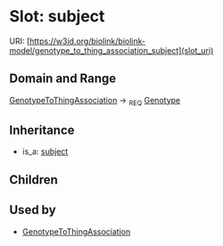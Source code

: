# Slot: subject




URI: [https://w3id.org/biolink/biolink-model/genotype_to_thing_association_subject](slot_uri)
## Domain and Range

[GenotypeToThingAssociation](GenotypeToThingAssociation.md) ->  <sub>REQ</sub> [Genotype](Genotype.md)
## Inheritance

 *  is_a: [subject](subject.md)
## Children

## Used by

 * [GenotypeToThingAssociation](GenotypeToThingAssociation.md)
